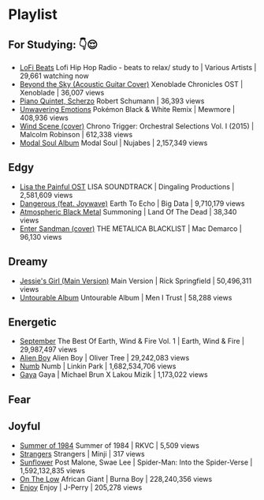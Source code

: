 # Playlist

## For Studying: 👇😌
- [LoFi Beats](https://www.youtube.com/watch?v=5qap5aO4i9A)
  Lofi Hip Hop Radio - beats to relax/ study to | Various Artists | 29,661 watching now
- [Beyond the Sky (Acoustic Guitar Cover)](https://www.youtube.com/watch?v=0_Af8SX2bWM)
  Xenoblade Chronicles OST | Xenoblade | 36,007 views
- [Piano Quintet, Scherzo](https://youtu.be/Ub3UAK_KeNI)
  Robert Schumann | 36,393 views
- [Unwavering Emotions](https://www.youtube.com/watch?v=o-mKUzqHcEc)
  Pokémon Black & White Remix | Mewmore | 408,936 views
- [Wind Scene (cover)](https://www.youtube.com/watch?v=pUFELL5hHbg)
  Chrono Trigger: Orchestral Selections Vol. I (2015) | Malcolm Robinson | 612,338 views
- [Modal Soul Album](https://www.youtube.com/watch?v=hUMpg1ii4_A&t=1341s)
  Modal Soul | Nujabes | 2,157,349 views

## Edgy
- [Lisa the Painful OST](https://www.youtube.com/watch?v=ByKll4eIjwo&list=PLPAsf8Volpy3OoTL0fFmSLMuv8oK0s1Rk)
  LISA SOUNDTRACK | Dingaling Productions | 2,581,609 views
- [Dangerous (feat. Joywave)](https://www.youtube.com/watch?v=LpQArtCeXTk)
  Earth To Echo | Big Data | 9,710,179 views
- [Atmospheric Black Metal](https://www.youtube.com/watch?v=jmDnrNwyhK0)
  Summoning | Land Of The Dead | 38,340 views
- [Enter Sandman (cover)](https://www.youtube.com/watch?v=gABTZibOV2U)
  THE METALICA BLACKLIST | Mac Demarco | 96,130 views

## Dreamy
- [Jessie's Girl (Main Version)](https://www.youtube.com/watch?v=qYkbTyHXwbs)
  Main Version | Rick Springfield | 50,496,311 views
- [Untourable Album](https://www.youtube.com/watch?v=-m90XiNil7M&list=PLp9ta73sprU4AR94k8TiS8da2KyDu-DUi)
  Untourable Album | Men I Trust | 58,288 views

## Energetic
- [September](https://www.youtube.com/watch?v=3cKtSlsYVEU)
  The Best Of Earth, Wind & Fire Vol. 1 | Earth, Wind & Fire | 29,987,497 views
- [Alien Boy](https://www.youtube.com/watch?v=3wLLgJ_a7Rs)
  Alien Boy | Oliver Tree | 29,242,083 views
- [Numb](https://www.youtube.com/watch?v=kXYiU_JCYtU)
  Numb | Linkin Park | 1,682,534,706 views
- [Gaya](https://www.youtube.com/watch?v=sHQL4uBSFD4)
  Gaya | Michael Brun X Lakou Mizik | 1,173,022 views

## Fear

## Joyful
- [Summer of 1984](https://youtu.be/cmwomhy81qg)
  Summer of 1984 | RKVC | 5,509 views
- [Strangers](https://youtu.be/Rh3-ifF1D38)
Strangers | Minji | 317 views
- [Sunflower](https://www.youtube.com/watch?v=ApXoWvfEYVU)
  Post Malone, Swae Lee | Spider-Man: Into the Spider-Verse | 1,592,132,835 views
- [On The Low](https://www.youtube.com/watch?v=Ecl8Aod0Tl0)
  African Giant | Burna Boy | 228,240,356 views
- [Enjoy](https://www.youtube.com/watch?v=RKomOZTdhVg)
Enjoy | J-Perry | 205,278 views
